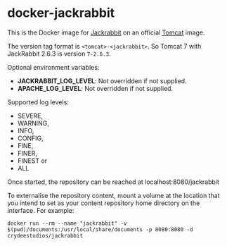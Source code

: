 # docker-jackrabbit

This is the Docker image for [Jackrabbit](https://jackrabbit.apache.org/) on an official [Tomcat](http://tomcat.apache.org/) image.

The version tag format is `<tomcat>-<jackrabbit>`. So Tomcat 7 with JackRabbit 2.6.3 is version `7-2.6.3`.

Optional environment variables:
* **JACKRABBIT_LOG_LEVEL**: Not overridden if not supplied. 
* **APACHE_LOG_LEVEL**: Not overridden if not supplied.  

Supported log levels: 
- SEVERE, 
- WARNING, 
- INFO, 
- CONFIG, 
- FINE, 
- FINER, 
- FINEST or 
- ALL

Once started, the repository can be reached at localhost:8080/jackrabbit

To externalise the repository content, mount a volume at the location that you intend to set as your content repository home directory on the interface. For example:
```
docker run --rm --name "jackrabbit" -v $(pwd)/documents:/usr/local/share/documents -p 8080:8080 -d crydeestudios/jackrabbit
```